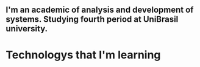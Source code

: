 ## I'm an academic of analysis and development of systems. Studying fourth period at UniBrasil university.
# Technologys that I'm learning
